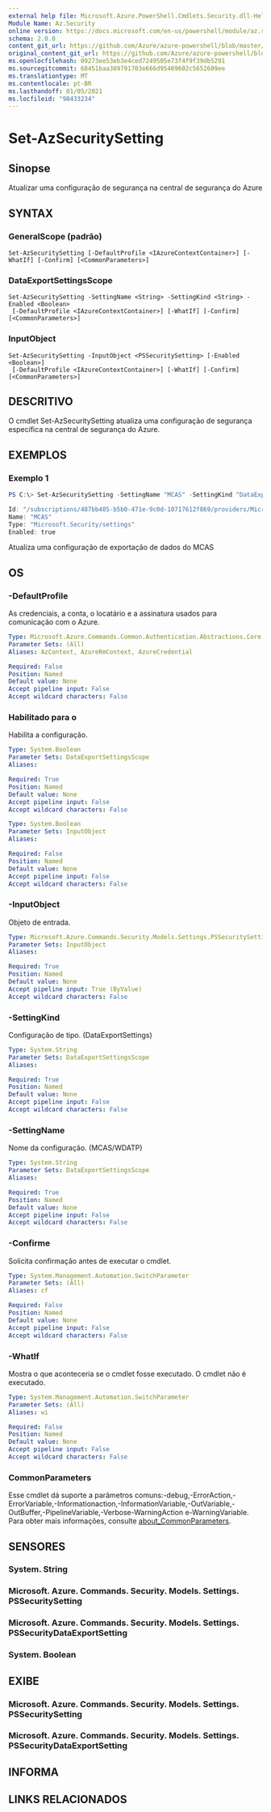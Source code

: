 ```yaml
---
external help file: Microsoft.Azure.PowerShell.Cmdlets.Security.dll-Help.xml
Module Name: Az.Security
online version: https://docs.microsoft.com/en-us/powershell/module/az.security/Set-AzSecuritySetting
schema: 2.0.0
content_git_url: https://github.com/Azure/azure-powershell/blob/master/src/Security/Security/help/Set-AzSecuritySetting.md
original_content_git_url: https://github.com/Azure/azure-powershell/blob/master/src/Security/Security/help/Set-AzSecuritySetting.md
ms.openlocfilehash: 09273ee53eb3e4ced7249505e73f4f9f39db5291
ms.sourcegitcommit: 68451baa389791703e666d95469602c5652609ee
ms.translationtype: MT
ms.contentlocale: pt-BR
ms.lasthandoff: 01/05/2021
ms.locfileid: "98433234"
---
```

# Set-AzSecuritySetting

## Sinopse
Atualizar uma configuração de segurança na central de segurança do Azure

## SYNTAX

### GeneralScope (padrão)
```
Set-AzSecuritySetting [-DefaultProfile <IAzureContextContainer>] [-WhatIf] [-Confirm] [<CommonParameters>]
```

### DataExportSettingsScope
```
Set-AzSecuritySetting -SettingName <String> -SettingKind <String> -Enabled <Boolean>
 [-DefaultProfile <IAzureContextContainer>] [-WhatIf] [-Confirm] [<CommonParameters>]
```

### InputObject
```
Set-AzSecuritySetting -InputObject <PSSecuritySetting> [-Enabled <Boolean>]
 [-DefaultProfile <IAzureContextContainer>] [-WhatIf] [-Confirm] [<CommonParameters>]
```

## DESCRITIVO
O cmdlet Set-AzSecuritySetting atualiza uma configuração de segurança específica na central de segurança do Azure.

## EXEMPLOS

### Exemplo 1
```powershell
PS C:\> Set-AzSecuritySetting -SettingName "MCAS" -SettingKind "DataExportSettings" -Enabled $true

Id: "/subscriptions/487bb485-b5b0-471e-9c0d-10717612f869/providers/Microsoft.Security/settings/MCAS"
Name: "MCAS"
Type: "Microsoft.Security/settings"
Enabled: true
```

Atualiza uma configuração de exportação de dados do MCAS   

## OS

### -DefaultProfile
As credenciais, a conta, o locatário e a assinatura usados para comunicação com o Azure.

```yaml
Type: Microsoft.Azure.Commands.Common.Authentication.Abstractions.Core.IAzureContextContainer
Parameter Sets: (All)
Aliases: AzContext, AzureRmContext, AzureCredential

Required: False
Position: Named
Default value: None
Accept pipeline input: False
Accept wildcard characters: False
```

### Habilitado para o
Habilita a configuração.

```yaml
Type: System.Boolean
Parameter Sets: DataExportSettingsScope
Aliases:

Required: True
Position: Named
Default value: None
Accept pipeline input: False
Accept wildcard characters: False
```

```yaml
Type: System.Boolean
Parameter Sets: InputObject
Aliases:

Required: False
Position: Named
Default value: None
Accept pipeline input: False
Accept wildcard characters: False
```

### -InputObject
Objeto de entrada.

```yaml
Type: Microsoft.Azure.Commands.Security.Models.Settings.PSSecuritySetting
Parameter Sets: InputObject
Aliases:

Required: True
Position: Named
Default value: None
Accept pipeline input: True (ByValue)
Accept wildcard characters: False
```

### -SettingKind
Configuração de tipo. (DataExportSettings)

```yaml
Type: System.String
Parameter Sets: DataExportSettingsScope
Aliases:

Required: True
Position: Named
Default value: None
Accept pipeline input: False
Accept wildcard characters: False
```

### -SettingName
Nome da configuração. (MCAS/WDATP)

```yaml
Type: System.String
Parameter Sets: DataExportSettingsScope
Aliases:

Required: True
Position: Named
Default value: None
Accept pipeline input: False
Accept wildcard characters: False
```

### -Confirme
Solicita confirmação antes de executar o cmdlet.

```yaml
Type: System.Management.Automation.SwitchParameter
Parameter Sets: (All)
Aliases: cf

Required: False
Position: Named
Default value: None
Accept pipeline input: False
Accept wildcard characters: False
```

### -WhatIf
Mostra o que aconteceria se o cmdlet fosse executado.
O cmdlet não é executado.

```yaml
Type: System.Management.Automation.SwitchParameter
Parameter Sets: (All)
Aliases: wi

Required: False
Position: Named
Default value: None
Accept pipeline input: False
Accept wildcard characters: False
```

### CommonParameters
Esse cmdlet dá suporte a parâmetros comuns:-debug,-ErrorAction,-ErrorVariable,-Informationaction,-InformationVariable,-OutVariable,-OutBuffer,-PipelineVariable,-Verbose-WarningAction e-WarningVariable. Para obter mais informações, consulte [about_CommonParameters](http://go.microsoft.com/fwlink/?LinkID=113216).

## SENSORES

### System. String
### Microsoft. Azure. Commands. Security. Models. Settings. PSSecuritySetting
### Microsoft. Azure. Commands. Security. Models. Settings. PSSecurityDataExportSetting

### System. Boolean

## EXIBE

### Microsoft. Azure. Commands. Security. Models. Settings. PSSecuritySetting
### Microsoft. Azure. Commands. Security. Models. Settings. PSSecurityDataExportSetting

## INFORMA

## LINKS RELACIONADOS
